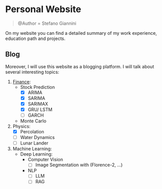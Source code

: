 # Personal Website
> @Author = Stefano Giannini

On my website you can find a detailed summary of my work experience, education path and projects.

## Blog
Moreover, I will use this website as a blogging platform. I will talk about several interesting topics:

1. [Finance](https://ragespin.github.io/posts/finance/):
   -  Stock Prediction
      - [x] ARIMA
      - [x] SARIMA
      - [x] SARIMAX
      - [x] GRU/ LSTM
      - [ ] GARCH
   -  Monte Carlo
2. Physics:
   - [x] Percolation
   - [ ] Water Dynamics
   - [ ] Lunar Lander  
4. Machine Learning:
   - Deep Learning:
      - Computer Vision
         - [ ] Image Segmentation with (Florence-2, ...)  
      - NLP
         - [ ] LLM
         - [ ] RAG   
